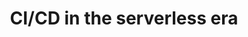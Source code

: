 ---
title: CI/CD in the serverless era
description: "<p>Serverless development introduces a new methodology of how to build real “cloud native” applications or workloads. In monolithic and microservices architectures, it is simple to develop locally and then push the code to the CI/CD pipeline to be integrated and tested with the work of others. It is relatively simple to write and run an integration test as well and use a staging environment like the “real” environment. In some teams, developers are doing all these tasks, but in many, there are dedicated DevOps and QA engineers to continue the process after the developer checks in his code.</p>

<p>Practicing serverless, the developer carries the entire responsibility to do all of the above. In this talk, we’ll share the process and tools we used for CI/CD to our serverless based application at Lumigo.</p>

<p><ul><li>Dev Environment</li>
<li>Testing Methodology</li>
<li>Deployment Pipeline, combining Bash, AWS CLI and Serverless Framework to create a seamless CI/CD pipeline.</li>
<li>Monitoring</li></ul></p>

<p>Let’s discuss good serverless practices.</p>"
speaker: Efi Merdler-Kravitz
organization: Lumigo 
bio: "Software expert. Over the past 12 years, Efi has worked as a developer, team leader, group manager, and director in the healthcare, mobile, security and agriculture industries. Efi began on his journey into serverless two years ago as head of engineering at Coneuron, building its entire stack on Lambda, S3, API GW, and Firebase, while helping all of his teammates to board the serverless wagon."
image: /images/Efi.Merdler.Kravitz.jpg
twitter: TServerless
---